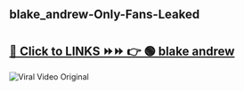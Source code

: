 
 ## blake_andrew-Only-Fans-Leaked

# <h2><a href="https://clipsfans.com/blake_andrew&ref=git">🔗 Click to LINKS ⏩⏩ 👉 🟢 blake andrew </a></h2>

<a href="https://clipsfans.com/blake_andrew&ref=git" rel="nofollow" data-target="animated-image.originalLink"><img src="https://i.ibb.co.com/xMMVF88/686577567.gif" alt="Viral Video Original" style="max-width: 100%; display: inline-block;" data-target="animated-image.originalImage"></a>

